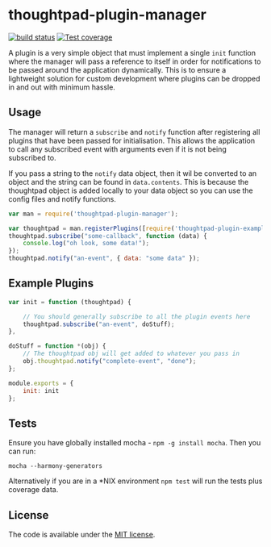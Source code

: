 thoughtpad-plugin-manager
=========================

[![build status][travis-image]][travis-url]
[![Test coverage][coveralls-image]][coveralls-url]

A plugin is a very simple object that must implement a single `init` function where the manager will pass a reference to itself in order for notifications to be passed around the application dynamically. This is to ensure a lightweight solution for custom development where plugins can be dropped in and out with minimum hassle.

## Usage

The manager will return a `subscribe` and `notify` function after registering all plugins that have been passed for initialisation. This allows the application to call any subscribed event with arguments even if it is not being subscribed to.

If you pass a string to the `notify` data object, then it wil be converted to an object and the string can be found in `data.contents`. This is because the thoughtpad object is added locally to your data object so you can use the config files and notify functions.

```JavaScript
var man = require('thoughtpad-plugin-manager');

var thoughtpad = man.registerPlugins([require('thoughtpad-plugin-example')]);
thoughtpad.subscribe("some-callback", function (data) {
    console.log("oh look, some data!"); 
});
thoughtpad.notify("an-event", { data: "some data" });
```

## Example Plugins

```JavaScript
var init = function (thoughtpad) {

    // You should generally subscribe to all the plugin events here
    thoughtpad.subscribe("an-event", doStuff);
},

doStuff = function *(obj) {
    // The thoughtpad obj will get added to whatever you pass in
    obj.thoughtpad.notify("complete-event", "done");
};

module.exports = {
    init: init
};
```

## Tests

Ensure you have globally installed mocha - `npm -g install mocha`. Then you can run:

`mocha --harmony-generators`

Alternatively if you are in a *NIX environment `npm test` will run the tests plus coverage data.

## License

The code is available under the [MIT license](http://deif.mit-license.org/).

[travis-image]: https://img.shields.io/travis/hmmdeif/thoughtpad-plugin-manager/master.svg?style=flat-square
[travis-url]: https://travis-ci.org/hmmdeif/thoughtpad-plugin-manager
[coveralls-image]: https://img.shields.io/coveralls/hmmdeif/thoughtpad-plugin-manager/master.svg?style=flat-square
[coveralls-url]: https://coveralls.io/r/hmmdeif/thoughtpad-plugin-manager?branch=master